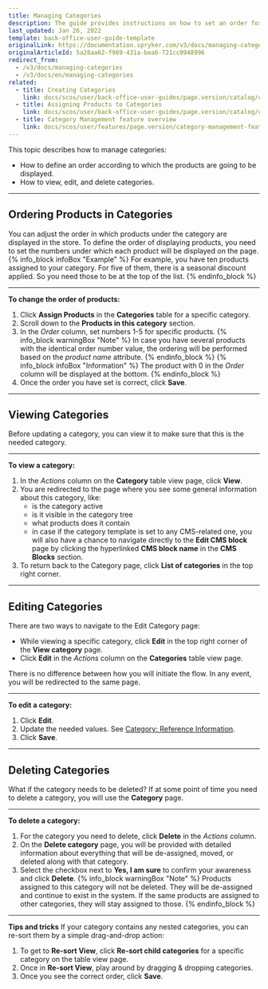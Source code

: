 ```yaml
---
title: Managing Categories
description: The guide provides instructions on how to set an order for products in categories, as well as view, update and delete categories.
last_updated: Jan 26, 2022
template: back-office-user-guide-template
originalLink: https://documentation.spryker.com/v3/docs/managing-categories
originalArticleId: 5a28aa62-f989-431a-bea6-721cc0948996
redirect_from:
  - /v3/docs/managing-categories
  - /v3/docs/en/managing-categories
related:
  - title: Creating Categories
    link: docs/scos/user/back-office-user-guides/page.version/catalog/category/creating-categories.html
  - title: Assigning Products to Categories
    link: docs/scos/user/back-office-user-guides/page.version/catalog/category/assigning-products-to-categories.html
  - title: Category Management feature overview
    link: docs/scos/user/features/page.version/category-management-feature-overview.html
---
```


This topic describes how to manage categories:
* How to define an order according to which the products are going to be displayed.
* How to view, edit, and delete categories.
***
## Ordering Products in Categories
You can adjust the order in which products under the category are displayed in the store.
To define the order of displaying products, you need to set the numbers under which each product will be displayed on the page.
{% info_block infoBox "Example" %}
For example, you have ten products assigned to your category. For five of them, there is a seasonal discount applied. So you need those to be at the top of the list.
{% endinfo_block %}
***
**To change the order of products:**
1. Click **Assign Products** in the **Categories** table for a specific category.
2. Scroll down to the **Products in this category** section.
3. In the _Order_ column, set numbers 1-5 for specific products. 
    {% info_block warningBox "Note" %}
In case you have several products with the identical order number value, the ordering will be performed based on the _product name_ attribute.
{% endinfo_block %}
    {% info_block infoBox "Information" %}
The product with 0 in the _Order_ column will be displayed at the bottom.
{% endinfo_block %}
5. Once the order you have set is correct, click **Save**. 
***
## Viewing Categories
Before updating a category, you can view it to make sure that this is the needed category. 
***
**To view a category:**
1. In the _Actions_ column on the **Category** table view page, click **View**. 
2. You are redirected to the page where you see some general information about this category, like:
    * is the category active
    * is it visible in the category tree
    * what products does it contain 
    * in case if the category template is set to any CMS-related one, you will also have a chance to navigate directly to the **Edit CMS block** page by clicking the hyperlinked **CMS block name** in the **CMS Blocks** section.
3. To return back to the Category page, click **List of categories** in the top right corner.
***
## Editing Categories
There are two ways to navigate to the Edit Category page:
* While viewing a specific category, click **Edit** in the top right corner of the **View category** page.
* Click **Edit** in the _Actions_ column on the **Categories** table view page.

There is no difference between how you will initiate the flow. In any event, you will be redirected to the same page.
***
**To edit a category:**
1. Click **Edit**.
2. Update the needed values. See [Category: Reference Information](/docs/scos/user/back-office-user-guides/{{page.version}}/catalog/category/references/category-reference-information.html).
3. Click **Save**.
***
## Deleting Categories
What if the category needs to be deleted? 
If at some point of time you need to delete a category, you will use the **Category** page.
***
**To delete a category:**
1. For the category you need to delete, click **Delete** in the _Actions_ column. 
2. On the **Delete category** page, you will be provided with detailed information about everything that will be de-assigned, moved, or deleted along with that category. 
3. Select the checkbox next to **Yes, I am sure** to confirm your awareness and click **Delete**.
{% info_block warningBox "Note" %}
Products assigned to this category will not be deleted. They will be de-assigned and continue to exist in the system. If the same products are assigned to other categories, they will stay assigned to those.
{% endinfo_block %}
***
**Tips and tricks**
If your category contains any nested categories, you can re-sort them by a simple drag-and-drop action:
1. To get to **Re-sort View**, click **Re-sort child categories** for a specific category on the table view page.
2. Once in **Re-sort View**, play around by dragging & dropping categories. 
3. Once you see the correct order, click **Save**.
